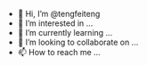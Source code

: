 - 👋 Hi, I’m @tengfeiteng
- 👀 I’m interested in ...
- 🌱 I’m currently learning ...
- 💞️ I’m looking to collaborate on ...
- 📫 How to reach me ...

<!---
tengfeiteng/tengfeiteng is a ✨ special ✨ repository because its `README.md` (this file) appears on your GitHub profile.
You can click the Preview link to take a look at your changes.
--->
